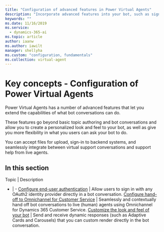 ```yaml
---
title: "Configuration of advanced features in Power Virtual Agents"
description: "Incorporate advanced features into your bot, such as sign-in, live agent transfer, custom appearances and dynamic cards, and file uploads."
keywords: ""
ms.date: 11/16/2019
ms.service:
  - dynamics-365-ai
ms.topic: article
author: iaanw
ms.author: iawilt
manager: shellyha
ms.custom: "configuration, fundamentals"
ms.collection: virtual-agent
---
```


# Key concepts - Configuration of Power Virtual Agents

Power Virtual Agents has a number of advanced features that let you extend the capabilities of what bot conversations can do.

These features go beyond basic topic authoring and bot conversations and allow you to create a personalized look and feel to your bot, as well as give you more flexibility in what you users can ask your bot to do. 

You can accept files for upload, sign-in to backend systems, and seamlessly integrate between virtual support conversations and support help from live agents.



## In this section

Topic | Description
- | -
[Configure end-user authentication](configuration-end-user-authentication.md) | Allow users to sign in with any OAuth2 identity provider directly in a bot conversation.
[Configure hand-off to Omnichannel for Customer Service](configuration-hand-off-omnichannel.md) | Seamlessly and contextually hand off bot conversations to live (human) agents using Omnichannel for Dynamics 365 Customer Service.
[Customize the look and feel of your bot](extend-custom-canvas-connect.md) | Send and receive dynamic responses (such as Adaptive Cards and Carousels) that you can custom render directly in the bot conversation.
